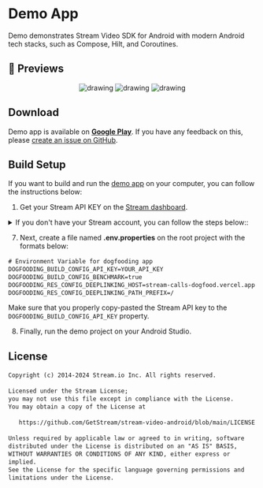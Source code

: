 # Demo App

Demo demonstrates Stream Video SDK for Android with modern Android tech stacks, such as Compose, Hilt, and Coroutines.

## 📱 Previews

<p align="center">
<img src="https://play-lh.googleusercontent.com/bB3zR64wlxSUptwVz526HWPhkaf_sH-DRlczl3ZS2ftUaWLeHJ0N4lIahsa1sY92Kg=w2560-h1440-rw" alt="drawing" width="330" />
<img src="https://play-lh.googleusercontent.com/pMACrkXDVb3AJUv96mhKUmw32EV3A4DdyjUWxwYO1ZKvnbB0500y3RBwMQuNAs8r7uZp=w2560-h1440-rw" alt="drawing" width="330" />
<img src="https://play-lh.googleusercontent.com/cVPjKIq12TSKGSxHQO0dg4AA-VL1luf7b5rwYksovULoCuLzBAmGxX4ah6o9bkuowZAj=w2560-h1440-rw" alt="drawing" width="330" />
</p>

## Download

Demo app is available on **[Google Play](https://play.google.com/store/apps/details?id=io.getstream.video.android)**. If you have any feedback on this, please [create an issue on GitHub](https://github.com/GetStream/stream-video-android/issues/new/choose).

## Build Setup

If you want to build and run the [demo app](https://github.com/GetStream/stream-video-android/tree/develop/demo-app) on your computer, you can follow the instructions below:

1. Get your Stream API KEY on the [Stream dashboard](https://dashboard.getstream.io?utm_source=Github&utm_medium=DevRel_GitHub_Repo_Jaewoong&utm_content=Developer&utm_campaign=Github_Sep2023_Jaewoong_StreamVideoSDK&utm_term=DevRelOss).

<details>
 <summary> If you don't have your Stream account, you can follow the steps below::</summary>

1. Go to the __[Stream login page](https://getstream.io/try-for-free?utm_source=Github&utm_medium=DevRel_GitHub_Repo_Jaewoong&utm_content=Developer&utm_campaign=Github_Sep2023_Jaewoong_StreamVideoSDK&utm_term=DevRelOss)__.
2. If you have your GitHub account, click the **SIGN UP WITH GITHUB** button and you can sign up within a couple of seconds.

![stream](https://github.com/GetStream/meeting-room-compose/raw/main/figures/stream0.png)

3. If you don't have a GitHub account, fill in the inputs and click the **START FREE TRIAL** button.
4. Go to the __[Dashboard](https://dashboard.getstream.io?utm_source=Github&utm_medium=DevRel_GitHub_Repo_Jaewoong&utm_content=Developer&utm_campaign=Github_Sep2023_Jaewoong_StreamVideoSDK&utm_term=DevRelOss)__ and click the **Create App** button like the below.

![stream](https://github.com/GetStream/meeting-room-compose/raw/main/figures/stream1.png)

5. Fill in the blanks like the below and click the **Create App** button.

![stream](https://github.com/GetStream/meeting-room-compose/raw/main/figures/stream2.png)

6. You will see the **Key** like the figure below and then copy it.

![stream](https://github.com/GetStream/meeting-room-compose/raw/main/figures/stream3.png)

</details>

7. Next, create a file named **.env.properties** on the root project with the formats below:

```
# Environment Variable for dogfooding app
DOGFOODING_BUILD_CONFIG_API_KEY=YOUR_API_KEY
DOGFOODING_BUILD_CONFIG_BENCHMARK=true
DOGFOODING_RES_CONFIG_DEEPLINKING_HOST=stream-calls-dogfood.vercel.app
DOGFOODING_RES_CONFIG_DEEPLINKING_PATH_PREFIX=/
```

Make sure that you properly copy-pasted the Stream API key to the `DOGFOODING_BUILD_CONFIG_API_KEY` property.

8. Finally, run the demo project on your Android Studio.

## License

```
Copyright (c) 2014-2024 Stream.io Inc. All rights reserved.

Licensed under the Stream License;
you may not use this file except in compliance with the License.
You may obtain a copy of the License at

   https://github.com/GetStream/stream-video-android/blob/main/LICENSE

Unless required by applicable law or agreed to in writing, software
distributed under the License is distributed on an "AS IS" BASIS,
WITHOUT WARRANTIES OR CONDITIONS OF ANY KIND, either express or implied.
See the License for the specific language governing permissions and
limitations under the License.
```
